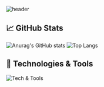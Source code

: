 ![header](https://capsule-render.vercel.app/api?type=transparent&color=auto&height=3000&section=header&text=Welcome%20to%20SungChan's%20GitHub!&fontSize=40&fontColor=#00FF00&animation=fadeIn)

## 📈 GitHub Stats

![Anurag's GitHub stats](https://github-readme-stats.vercel.app/api?username=sungchan98&show_icons=true&theme=swift)
![Top Langs](https://github-readme-stats.vercel.app/api/top-langs/?username=sungchan98&layout=compact&theme=swift)

## 🔧 Technologies & Tools

![Tech & Tools](https://skillicons.dev/icons?i=java,python,js,html,css,git,github,vscode)
